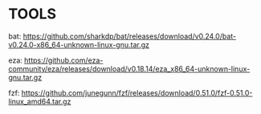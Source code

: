 # TOOLS
bat:
https://github.com/sharkdp/bat/releases/download/v0.24.0/bat-v0.24.0-x86_64-unknown-linux-gnu.tar.gz

eza:
https://github.com/eza-community/eza/releases/download/v0.18.14/eza_x86_64-unknown-linux-gnu.tar.gz

fzf:
https://github.com/junegunn/fzf/releases/download/0.51.0/fzf-0.51.0-linux_amd64.tar.gz

